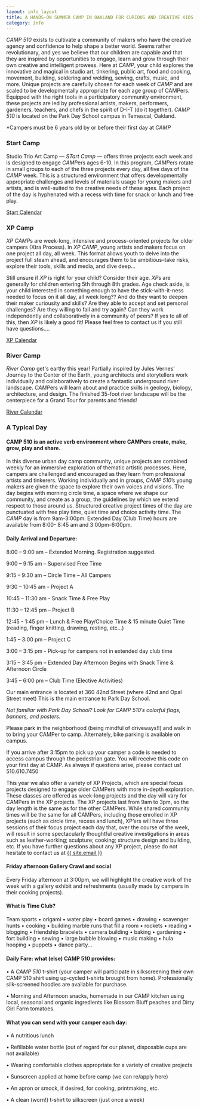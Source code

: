 ```yaml
---
layout: info_layout
title: A HANDS-ON SUMMER CAMP IN OAKLAND FOR CURIOUS AND CREATIVE KIDS AGES 6-14
category: info
---
```


*CAMP 510* exists to cultivate a community of makers who have the creative agency and confidence to help shape a better world. Seems rather revolutionary, and yes we believe that our children are capable and that they are inspired by opportunities to engage, learn and grow through their own creative and intelligent prowess. Here at *CAMP*, your child explores the innovative and magical in studio art, tinkering, public art, food and cooking, movement, building, soldering and welding, sewing, crafts, music, and more. Unique projects are carefully chosen for each week of *CAMP* and are scaled to be developmentally appropriate for each age group of CAMPers. Equipped with the right tools in a participatory community environment, these projects are led by professional artists, makers, performers, gardeners, teachers, and chefs in the spirit of D-I-T (do it together). *CAMP 510* is located on the Park Day School campus in Temescal, Oakland. 

*Campers must be 6 years old by or before their first day at _CAMP_

### Start Camp

Studio Trio Art Camp — *STart Camp* — offers three projects each week and is designed to engage *CAMP*ers ages 6-10. In this program, *CAMP*ers rotate in small groups to each of the three projects every day, all five days of the *CAMP* week. This is a structured environment that offers developmentally appropriate challenges and levels of materials usage for young makers and artists, and is well-suited to the creative needs of these ages. Each project of the day is hyphenated with a recess with time for snack or lunch and free play.

<div class="center">
	<a href="start.html" class="btn btn-dark">Start Calendar</a>
</div>

### XP Camp

*XP CAMP*s are week-long, intensive and process-oriented projects for older campers (Xtra Process). In *XP CAMP*, young artists and makers focus on one project all day, all week. This format allows youth to delve into the project full steam ahead, and encourages them to be ambitious–take risks, explore their tools, skills and media, and dive deep…

Still unsure if *XP* is right for your child? Consider their age. *XP*s are generally for children entering 5th through 8th grades. Age check aside, is your child interested in something enough to have the stick-with-it-ness needed to focus on it all day, all week long?? And do they want to deepen their maker curiousity and skills? Are they able to accept and set personal challenges? Are they willing to fail and try again? Can they work independently and collaboratively in a community of peers? If yes to all of this, then *XP* is likely a good fit! Please feel free to contact us if you still have questions….

<div class="center">
	<a href="xp.html" class="btn btn-dark">XP Calendar</a>
</div>

### River Camp

*River Camp* get's earthy this year! Partially inspired by Jules Vernes’ Journey to the Center of the Earth, young architects and storytellers work individually and collaboratively to create a fantastic underground river landscape. *CAMP*ers will learn about and practice skills in geology, biology, architecture, and design. The finished 35-foot river landscape will be the centerpiece for a Grand Tour for parents and friends!

<div class="center">
	<a href="river.html" class="btn btn-dark">River Calendar</a>
</div>

### A Typical Day

#### __CAMP 510__ is an active verb environment where CAMPers create, make, grow, play and share.

In this diverse urban day camp community, unique projects are combined weekly for an immersive exploration of thematic artistic processes. Here, campers are challenged and encouraged as they learn from professional artists and tinkerers. Working individually and in groups, *CAMP 510*’s young makers are given the space to explore their own voices and visions. The day begins with morning circle time, a space where we shape our community, and create as a group, the guidelines by which we extend respect to those around us. Structured creative project times of the day are punctuated with free play time, quiet time and choice activity time. The *CAMP* day is from 9am-3:00pm. Extended Day (Club Time) hours are available from 8:00- 8:45 am and 3:00pm-6:00pm.

#### Daily Arrival and Departure:

8:00 – 9:00 am     – Extended Morning. Registration suggested.

9:00 – 9:15 am     – Supervised Free Time

9:15 – 9:30 am     – Circle Time – All Campers

9:30 – 10:45 am  - Project A

10:45 – 11:30 am  - Snack Time & Free Play

11:30 – 12:45 pm   – Project B

12:45 - 1:45 pm     – Lunch & Free Play/Choice Time &  15 minute Quiet Time (reading, finger knitting, drawing, resting, etc…)

1:45 – 3:00 pm     – Project C

3:00 – 3:15 pm      - Pick-up for campers not in extended day club time

3:15 – 3:45 pm     – Extended Day Afternoon Begins with Snack Time & Afternoon Circle

3:45 – 6:00 pm     – Club Time (Elective Activities)

Our main entrance is located at 360 42nd Street (where 42nd and Opal Street meet) This is the main entrance to Park Day School.

*Not familiar with Park Day School? Look for CAMP 510′s colorful flags, banners, and posters.*

Please park in the neighborhood (being mindful of driveways!!) and walk in to bring your CAMPer to camp. Alternately, bike parking is available on campus.

If you arrive after 3:15pm to pick up your camper a code is needed to access campus through the pedestrian gate.  You will receive this code on your first day at CAMP. As always if questions arise, please contact us! 510.610.7450

This year we also offer a variety of XP Projects, which are special focus projects designed to engage older CAMPers with more in-depth exploration. These classes are offered as week-long projects and the day will vary for CAMPers in the XP projects. The XP projects last from 9am to 3pm, so the day length is the same as for the other CAMPers. While shared community times will be the same for all CAMPers, including those enrolled in XP projects (such as circle time, recess and lunch), XP’ers will have three sessions of their focus project each day that, over the course of the week, will result in some spectacularly thoughtful creative investigations in areas such as leather-working; sculpture; cooking; structure design and building, etc.
If you have further questions about any XP project, please do not hesitate to contact us at <a href="mailto:{{ site.email }}">{{ site.email }}</a>

#### Friday afternoon Gallery Crawl and social

Every Friday afternoon at 3:00pm, we will highlight the creative work of the week with a gallery exhibit and refreshments (usually made by campers in their cooking projects).

#### What is Time Club?

Team sports • origami • water play • board games • drawing • scavenger hunts • cooking • building marble runs that fill a room • rockets • reading • blogging • friendship bracelets • camera building • baking • gardening • fort building • sewing • large bubble blowing • music making • hula hooping • puppets • dance party…

#### Daily Fare: what (else) CAMP 510 provides:

• A *CAMP 510* t-shirt (your camper will participate in silkscreening their own CAMP 510 shirt using up-cycled t-shirts brought from home). Professionally silk-screened hoodies are available for purchase.

• Morning and Afternoon snacks, homemade in our CAMP kitchen using local, seasonal and organic ingredients like Blossom Bluff peaches and Dirty Girl Farm tomatoes.

#### What you can send with your camper each day:

• A nutritious lunch

• Refillable water bottle (out of regard for our planet, disposable cups are not available)

• Wearing comfortable clothes appropriate for a variety of creative projects

• Sunscreen applied at home before camp (we can re/apply here)

• An apron or smock, if desired, for cooking, printmaking, etc.

• A clean (worn!) t-shirt to silkscreen (just once a week)

 